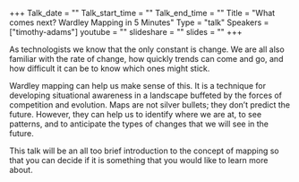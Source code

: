 +++
Talk_date = ""
Talk_start_time = ""
Talk_end_time = ""
Title = "What comes next? Wardley Mapping in 5 Minutes"
Type = "talk"
Speakers = ["timothy-adams"]
youtube = ""
slideshare = ""
slides = ""
+++

As technologists we know that the only constant is change. We are all also familiar with the rate of change, how quickly trends can come and go, and how difficult it can be to know which ones might stick.

Wardley mapping can help us make sense of this. It is a technique for developing situational awareness in a landscape buffeted by the forces of competition and evolution. Maps are not silver bullets; they don’t predict the future. However, they can help us to identify where we are at, to see patterns, and to anticipate the types of changes that we will see in the future.

This talk will be an all too brief introduction to the concept of mapping so that you can decide if it is something that you would like to learn more about.